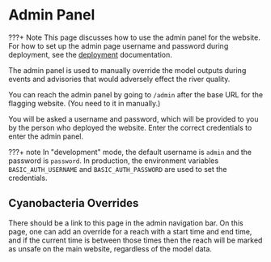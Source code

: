 # Admin Panel

???+ Note
    This page discusses how to use the admin panel for the website. For how to set up the admin page username and password during deployment, see the [deployment](../deployment) documentation.

The admin panel is used to manually override the model outputs during events and advisories that would adversely effect the river quality.

You can reach the admin panel by going to `/admin` after the base URL for the flagging website. (You need to it in manually.)

You will be asked a username and password, which will be provided to you by the person who deployed the website. Enter the correct credentials to enter the admin panel.

???+ note
    In "development" mode, the default username is `admin` and the password is `password`. In production, the environment variables `BASIC_AUTH_USERNAME` and `BASIC_AUTH_PASSWORD` are used to set the credentials.

## Cyanobacteria Overrides

There should be a link to this page in the admin navigation bar.
On this page, one can add an override for a reach with a start time and end time,
and if the current time is between those times then the reach will be marked as
unsafe on the main website, regardless of the model data.
